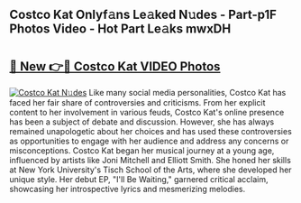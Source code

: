 ## Costco Kat Onlyf𝚊ns Le𝚊ked N𝚞des - Part-p1F Photos Video - Hot Part Le𝚊ks mwxDH

# <h2><a href="http://ac54499.deff.icu/?id=Costco+Kat">🔗 New 👉🔴 Costco Kat VIDEO Photos</a></h2>

[![Costco Kat N𝚞des](https://i.imgur.com/rIISA9y.gif)](http://ac54499.deff.icu/?id=Costco+Kat)
Like many social media personalities, Costco Kat has faced her fair share of controversies and criticisms. From her explicit content to her involvement in various feuds, Costco Kat's online presence has been a subject of debate and discussion. However, she has always remained unapologetic about her choices and has used these controversies as opportunities to engage with her audience and address any concerns or misconceptions. Costco Kat began her musical journey at a young age, influenced by artists like Joni Mitchell and Elliott Smith. She honed her skills at New York University's Tisch School of the Arts, where she developed her unique style. Her debut EP, "I'll Be Waiting," garnered critical acclaim, showcasing her introspective lyrics and mesmerizing melodies.
